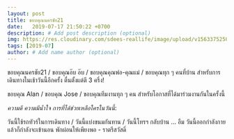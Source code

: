 ```yaml
---
layout: post
title: ขอบคุณนครชัย21
date:   2019-07-17 21:50:22 +0700
description: # Add post description (optional)
img: https://res.cloudinary.com/sdees-reallife/image/upload/v1563375250/IMG_20190717_174135.jpg # Add image post (optional)
tags: [2019-07]
author: # Add name author (optional)
---
```

ขอบคุณนครชัย21 / ขอบคุณอ๊บ อ๊บ / ขอบคุณคุณพ่อ-คุณแม่ / ขอบคุณทุก ๆ คนที่บ้าน สำหรับการเดินทางในเช้าวันนี้อีกครั้ง ตื่นตั้งแต่ตี 3 ครึ่ง!

ขอบคุณ Alan / ขอบคุณ Jose / ขอบคุณทีมงานทุก ๆ คน สำหรับโอกาสที่ได้มาร่วมงานกันในครั้งนี้

<i class="fa fa-child" style="color:plum"></i>

*ความดี ความมีน้ำใจ การที่ได้ช่วยเหลือใครในวันนี้*:

วันนี้ใช้รถทัวร์ในการเดินทาง / วันนี้แบ่งขนมกันทาน / วันนี้โทรฯ กลับบ้าน ... อืม วันนี้ออกกำลังกาย แล้วก็กำลังจะเข้านอน พักผ่อนให้เพียงพอ - ราตรีสวัสดิ์

